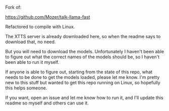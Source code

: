 Fork of:

https://github.com/Mozer/talk-llama-fast

Refactored to compile with Linux.

The XTTS server is already downloaded here, so when the readme says to download that, no need.

But you will need to download the models. Unfortunately I haven't been able to figure out what the correct names of the models should be, so I haven't been able to run it myself.

If anyone is able to figure out, starting from the state of this repo, what needs to be done to get the models loaded, please let me know. I'm pretty new to this stuff but wanted to get this repo running on Linux, so hopefully this helps someone.

If you want, open an issue and let me know how to run it, and I'll update this readme so myself and others can use it.
